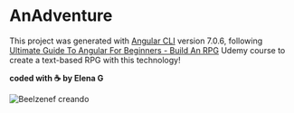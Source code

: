 # AnAdventure

This project was generated with [Angular CLI](https://github.com/angular/angular-cli) version 7.0.6, following [Ultimate Guide To Angular For Beginners - Build An RPG](https://www.udemy.com/ultimate-guide-to-building-an-rpg-in-angular/learn/v4/overview) Udemy course to create a text-based RPG with this technology!

**coded with :coffee: by Elena G**

![Beelzenef creando](https://geekstorming.files.wordpress.com/2015/05/creando.png)